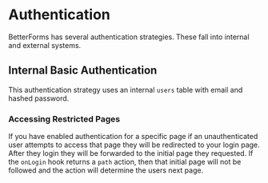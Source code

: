 # Authentication

BetterForms has several authentication strategies. These fall into internal and external systems.

## Internal Basic Authentication

This authentication strategy uses an internal `users` table with email and hashed password.

### Accessing Restricted Pages

If you have enabled authentication for a specific page if an unauthenticated user attempts to access that page they will be redirected to your login page. After they login they will be forwarded to the initial page they requested. If the `onLogin` hook returns a `path` action, then that initial page will not be followed and the action will determine the users next page.

